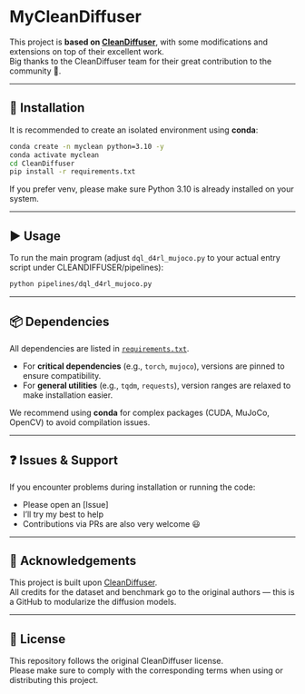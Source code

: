 # MyCleanDiffuser

This project is **based on [CleanDiffuser](https://github.com/CleanDiffuserTeam/CleanDiffuser)**, with some modifications and extensions on top of their excellent work.  
Big thanks to the CleanDiffuser team for their great contribution to the community 🙏.

---

## 🚀 Installation

It is recommended to create an isolated environment using **conda**:

```bash
conda create -n myclean python=3.10 -y
conda activate myclean
cd CleanDiffuser
pip install -r requirements.txt
```

If you prefer venv, please make sure Python 3.10 is already installed on your system.


---

## ▶️ Usage

To run the main program (adjust `dql_d4rl_mujoco.py` to your actual entry script under CLEANDIFFUSER/pipelines):

```bash
python pipelines/dql_d4rl_mujoco.py
```

<!-- If additional configuration is required, you can specify it via arguments, e.g.:

```bash
python main.py --config config.yaml
``` -->

---

## 📦 Dependencies

All dependencies are listed in [`requirements.txt`](requirements.txt).  

- For **critical dependencies** (e.g., `torch`, `mujoco`), versions are pinned to ensure compatibility.  
- For **general utilities** (e.g., `tqdm`, `requests`), version ranges are relaxed to make installation easier.  

We recommend using **conda** for complex packages (CUDA, MuJoCo, OpenCV) to avoid compilation issues.

---

## ❓ Issues & Support

If you encounter problems during installation or running the code:  

- Please open an [Issue] 
- I’ll try my best to help  
- Contributions via PRs are also very welcome 😃  

---

## 🙏 Acknowledgements

This project is built upon [CleanDiffuser](https://github.com/CleanDiffuserTeam/CleanDiffuser).  
All credits for the dataset and benchmark go to the original authors — this is a GitHub to modularize the diffusion models.  

---

## 📄 License

This repository follows the original CleanDiffuser license.  
Please make sure to comply with the corresponding terms when using or distributing this project.  

